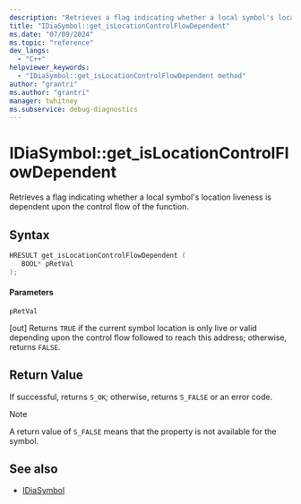 ```yaml
---
description: "Retrieves a flag indicating whether a local symbol's location liveness is dependent upon the control flow of the function."
title: "IDiaSymbol::get_isLocationControlFlowDependent"
ms.date: "07/09/2024"
ms.topic: "reference"
dev_langs:
  - "C++"
helpviewer_keywords:
  - "IDiaSymbol::get_isLocationControlFlowDependent method"
author: "grantri"
ms.author: "grantri"
manager: twhitney
ms.subservice: debug-diagnostics
---
```


# IDiaSymbol::get_isLocationControlFlowDependent

Retrieves a flag indicating whether a local symbol's location liveness is dependent upon the control flow of the function.

## Syntax

```C++
HRESULT get_isLocationControlFlowDependent ( 
   BOOL* pRetVal
);
```

#### Parameters

 `pRetVal`

[out] Returns `TRUE` if the current symbol location is only live or valid depending upon the control flow followed to reach this address; otherwise, returns `FALSE`.

## Return Value

 If successful, returns `S_OK`; otherwise, returns `S_FALSE` or an error code.

> [!NOTE]
> A return value of `S_FALSE` means that the property is not available for the symbol.

## See also
- [IDiaSymbol](../../debugger/debug-interface-access/idiasymbol.md)
